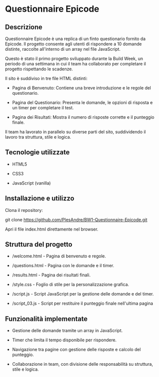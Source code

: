 # Questionnaire Epicode

## Descrizione

Questionnaire Epicode è una replica di un finto questionario fornito da Epicode. Il progetto consente agli utenti di rispondere a 10 domande distinte, raccolte all'interno di un array nel file JavaScript.

Questo è stato il primo progetto sviluppato durante la Build Week, un periodo di una settimana in cui il team ha collaborato per completare il progetto rispettando le scadenze.

Il sito è suddiviso in tre file HTML distinti:

- Pagina di Benvenuto: Contiene una breve introduzione e le regole del questionario.

- Pagina del Questionario: Presenta le domande, le opzioni di risposta e un timer per completare il test.
  
- Pagina dei Risultati: Mostra il numero di risposte corrette e il punteggio finale.

Il team ha lavorato in parallelo su diverse parti del sito, suddividendo il lavoro tra struttura, stile e logica.

## Tecnologie utilizzate

- HTML5

- CSS3

- JavaScript (vanilla)

## Installazione e utilizzo

Clona il repository:

git clone https://github.com/PlesAndre/BW1-Questionnaire-Epicode.git

Apri il file index.html direttamente nel browser.

## Struttura del progetto

- /welcome.html - Pagina di benvenuto e regole.

- /questions.html - Pagina con le domande e il timer.

- /results.html - Pagina dei risultati finali.

- /style.css - Foglio di stile per la personalizzazione grafica.

- /script.js - Script JavaScript per la gestione delle domande e del timer.

- /script_03.js - Script per restituire il punteggio finale nell'ultima pagina


## Funzionalità implementate

- Gestione delle domande tramite un array in JavaScript.

- Timer che limita il tempo disponibile per rispondere.

- Navigazione tra pagine con gestione delle risposte e calcolo del punteggio.

- Collaborazione in team, con divisione delle responsabilità su struttura, stile e logica.

